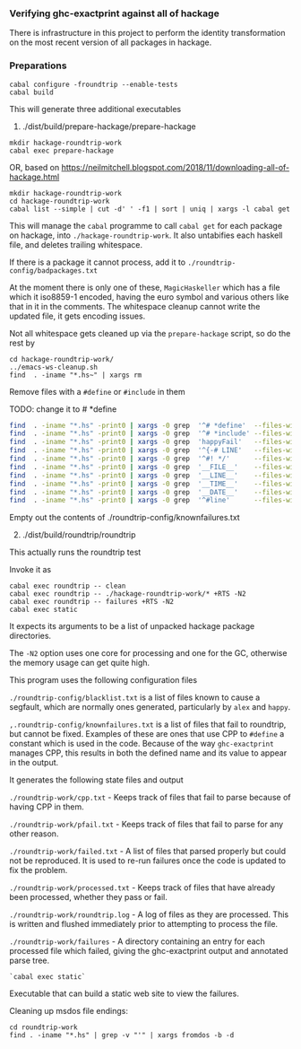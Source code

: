 ### Verifying ghc-exactprint against all of hackage

There is infrastructure in this project to perform the identity transformation
on the most recent version of all packages in hackage.

### Preparations

```
cabal configure -froundtrip --enable-tests
cabal build
```

This will generate three additional executables

1. ./dist/build/prepare-hackage/prepare-hackage

  ```
  mkdir hackage-roundtrip-work
  cabal exec prepare-hackage
  ```

  OR, based on https://neilmitchell.blogspot.com/2018/11/downloading-all-of-hackage.html

  ```
  mkdir hackage-roundtrip-work
  cd hackage-roundtrip-work
  cabal list --simple | cut -d' ' -f1 | sort | uniq | xargs -l cabal get

  ```

  This will manage the `cabal` programme to call `cabal get` for each package on
  hackage, into `./hackage-roundtrip-work`. It also untabifies each haskell file,
  and deletes trailing whitespace.

  If there is a package it cannot process, add it to
  `./roundtrip-config/badpackages.txt`

  At the moment there is only one of these, `MagicHaskeller` which has a file
  which it iso8859-1 encoded, having the euro symbol and various others like that
  in it in the comments. The whitespace cleanup cannot write the updated file, it
  gets encoding issues.

  Not all whitespace gets cleaned up via the `prepare-hackage` script,
  so do the rest by

  ```
  cd hackage-roundtrip-work/
  ../emacs-ws-cleanup.sh
  find  . -iname "*.hs~" | xargs rm
  ```

Remove files with a `#define` or `#include` in them

TODO: change it to # *define

```sh
find  . -iname "*.hs" -print0 | xargs -0 grep  '^# *define'  --files-with-matches | xargs rm
find  . -iname "*.hs" -print0 | xargs -0 grep  '^# *include' --files-with-matches | xargs rm
find  . -iname "*.hs" -print0 | xargs -0 grep  'happyFail'   --files-with-matches | xargs rm
find  . -iname "*.hs" -print0 | xargs -0 grep  '^{-# LINE'   --files-with-matches | xargs rm
find  . -iname "*.hs" -print0 | xargs -0 grep  '^#! */'      --files-with-matches | xargs rm
find  . -iname "*.hs" -print0 | xargs -0 grep  '__FILE__'    --files-with-matches | xargs rm
find  . -iname "*.hs" -print0 | xargs -0 grep  '__LINE__'    --files-with-matches | xargs rm
find  . -iname "*.hs" -print0 | xargs -0 grep  '__TIME__'    --files-with-matches | xargs rm
find  . -iname "*.hs" -print0 | xargs -0 grep  '__DATE__'    --files-with-matches | xargs rm
find  . -iname "*.hs" -print0 | xargs -0 grep  '^#line'      --files-with-matches | xargs rm
```

Empty out the contents of ./roundtrip-config/knownfailures.txt


2. ./dist/build/roundtrip/roundtrip

  This actually runs the roundtrip test

  Invoke it as

  ```
  cabal exec roundtrip -- clean
  cabal exec roundtrip -- ./hackage-roundtrip-work/* +RTS -N2
  cabal exec roundtrip -- failures +RTS -N2
  cabal exec static
  ```

  It expects its arguments to be a list of unpacked hackage package directories.

  The `-N2` option uses one core for processing and one for the GC, otherwise the
  memory usage can get quite high.

  This program uses the following configuration files

  `./roundtrip-config/blacklist.txt` is a list of files known to cause a segfault,
  which are normally ones generated, particularly by `alex` and `happy`.

  `,.roundtrip-config/knownfailures.txt` is a list of files that fail
  to roundtrip, but cannot be fixed. Examples of these are ones that
  use CPP to `#define` a constant which is used in the code. Because
  of the way `ghc-exactprint` manages CPP, this results in both the
  defined name and its value to appear in the output.

  It generates the following state files and output

  `./roundtrip-work/cpp.txt` - Keeps track of files that fail to parse
  because of having CPP in them.

  `./roundtrip-work/pfail.txt` - Keeps track of files that fail to
  parse for any other reason.

  `./roundtrip-work/failed.txt` - A list of files that parsed properly
  but could not be reproduced. It is used to re-run failures once the
  code is updated to fix the problem.

  `./roundtrip-work/processed.txt` - Keeps track of files that have
  already been processed, whether they pass or fail.

  `./roundtrip-work/roundtrip.log` - A log of files as they are
  processed. This is written and flushed immediately prior to
  attempting to process the file.

  `./roundtrip-work/failures` - A directory containing an entry for
  each processed file which failed, giving the ghc-exactprint output
  and annotated parse tree.

    `cabal exec static`

  Executable that can build a static web site to view the failures.

Cleaning up msdos file endings:

    cd roundtrip-work
    find . -iname "*.hs" | grep -v "'" | xargs fromdos -b -d
